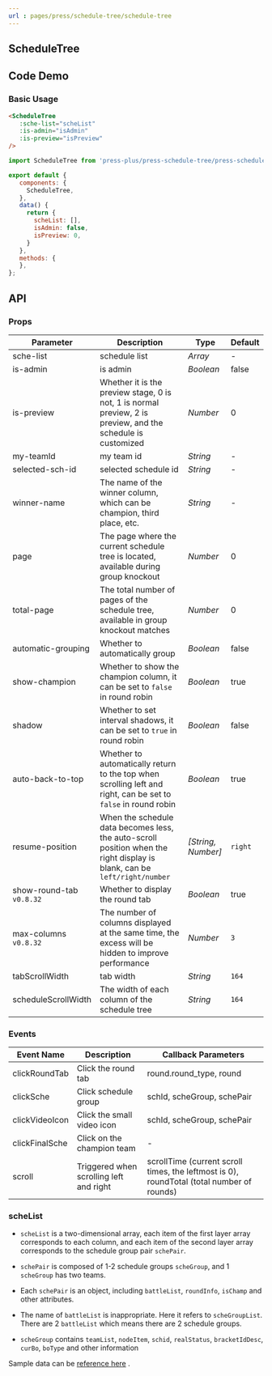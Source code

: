 ```yaml
---
url : pages/press/schedule-tree/schedule-tree
---
```


## ScheduleTree 


## Code Demo

### Basic Usage

```html
<ScheduleTree
   :sche-list="scheList"
   :is-admin="isAdmin"
   :is-preview="isPreview"
/>

```

```javascript
import ScheduleTree from 'press-plus/press-schedule-tree/press-schedule-tree.vue';

export default {
   components: {
     ScheduleTree,
   },
   data() {
     return {
       scheList: [],
       isAdmin: false,
       isPreview: 0,
     }
   },
   methods: {
   },
};
```

## API

### Props

| Parameter                | Description                                                                                                               | Type               | Default |
| ------------------------ | ------------------------------------------------------------------------------------------------------------------------- | ------------------ | ------- |
| sche-list                | schedule list                                                                                                             | _Array_            | -       |
| is-admin                 | is admin                                                                                                                  | _Boolean_          | false   |
| is-preview               | Whether it is the preview stage, 0 is not, 1 is normal preview, 2 is preview, and the schedule is customized              | _Number_           | 0       |
| my-teamId                | my team id                                                                                                                | _String_           | -       |
| selected-sch-id          | selected schedule id                                                                                                      | _String_           | -       |
| winner-name              | The name of the winner column, which can be champion, third place, etc.                                                   | _String_           | -       |
| page                     | The page where the current schedule tree is located, available during group knockout                                      | _Number_           | 0       |
| total-page               | The total number of pages of the schedule tree, available in group knockout matches                                       | _Number_           | 0       |
| automatic-grouping       | Whether to automatically group                                                                                            | _Boolean_          | false   |
| show-champion            | Whether to show the champion column, it can be set to `false` in round robin                                              | _Boolean_          | true    |
| shadow                   | Whether to set interval shadows, it can be set to `true` in round robin                                                   | _Boolean_          | false   |
| auto-back-to-top         | Whether to automatically return to the top when scrolling left and right, can be set to `false` in round robin            | _Boolean_          | true    |
| resume-position          | When the schedule data becomes less, the auto-scroll position when the right display is blank, can be `left/right/number` | _[String, Number]_ | `right` |
| show-round-tab `v0.8.32` | Whether to display the round tab                                                                                          | _Boolean_          | true    |
| max-columns `v0.8.32`    | The number of columns displayed at the same time, the excess will be hidden to improve performance                        | _Number_           | `3`     |
| tabScrollWidth           | tab width                                                                                                                 | _String_           | `164`   |
| scheduleScrollWidth      | The width of each column of the schedule tree                                                                             | _String_           | `164`   |




### Events

| Event Name     | Description                             | Callback Parameters                                                                       |
| -------------- | --------------------------------------- | ----------------------------------------------------------------------------------------- |
| clickRoundTab  | Click the round tab                     | round.round_type, round                                                                   |
| clickSche      | Click schedule group                    | schId, scheGroup, schePair                                                                |
| clickVideoIcon | Click the small video icon              | schId, scheGroup, schePair                                                                |
| clickFinalSche | Click on the champion team              | -                                                                                         |
| scroll         | Triggered when scrolling left and right | scrollTime (current scroll times, the leftmost is 0), roundTotal (total number of rounds) |
### scheList

- `scheList` is a two-dimensional array, each item of the first layer array corresponds to each column, and each item of the second layer array corresponds to the schedule group pair `schePair`.

- `schePair` is composed of 1-2 schedule groups `scheGroup`, and 1 `scheGroup` has two teams.

- Each `schePair` is an object, including `battleList`, `roundInfo`, `isChamp` and other attributes.

- The name of `battleList` is inappropriate. Here it refers to `scheGroupList`. There are 2 `battleList` which means there are 2 schedule groups.

- `scheGroup` contains `teamList`, `nodeItem`, `schid`, `realStatus`, `bracketIdDesc`, `curBo`, `boType` and other information


Sample data can be [reference here](https://github.com/novlan1/press-plus/blob/release/src/packages/press-schedule-tree/demo-helper/data.ts) .